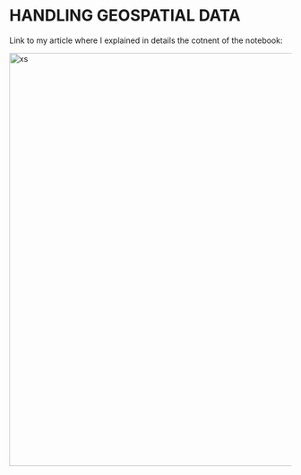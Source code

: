 <h1> HANDLING GEOSPATIAL DATA </h1>

Link to my article where I explained in details the cotnent of the notebook:

<img width="739" alt="xs" src="https://github.com/Nouhailadr/HANDLING_GEOSPATIAL_DATA/assets/82158822/b3b417ad-454e-4f3d-af47-45c1c986be56">

